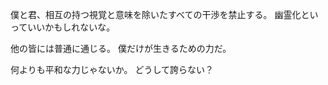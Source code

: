 僕と君、相互の持つ視覚と意味を除いたすべての干渉を禁止する。
幽霊化といっていいかもしれないな。

他の皆には普通に通じる。
僕だけが生きるための力だ。

何よりも平和な力じゃないか。
どうして誇らない？